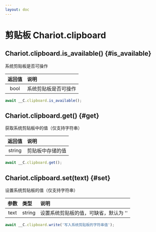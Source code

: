 ```yaml
---
layout: doc
---
```


# 剪贴板 Chariot.clipboard

## Chariot.clipboard.is_available() {#is_available}

系统剪贴板是否可操作

| 返回值  | 说明         |
|:----:|:-----------|
| bool | 系统剪贴板是否可操作 |

```javascript
await __C.clipboard.is_available();
```

## Chariot.clipboard.get() {#get}

获取系统剪贴板中的值（仅支持字符串）

|  返回值   | 说明       |
|:------:|:---------|
| string | 剪贴板中存储的值 |

```javascript
await __C.clipboard.get();
```

## Chariot.clipboard.set(text) {#set}

设置系统剪贴板的值（仅支持字符串）

|  参数  | 类型     | 说明                   |
|:----:|:-------|:---------------------|
| text | string | 设置系统剪贴板的值，可缺省，默认为 '' | 

```javascript
await __C.clipboard.write('写入系统剪贴板的字符串值');
```

